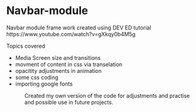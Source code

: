 # Navbar-module

<p>Navbar module frame work created using DEV ED tutorial https://www.youtube.com/watch?v=gXkqy0b4M5g </p>

<p>Topics covered</p>
<ul>
  <li>Media Screen size and transitions</li>
  <li>movment of content in css via transelation</li>
    <li>opacitity adjustments in animation</li>
    <li>some css coding</li>
    <li>importing google fonts</li>
<ul>
  
<p>Created my own version of the code for adjustments and practise and possible use in future projects.</p>
